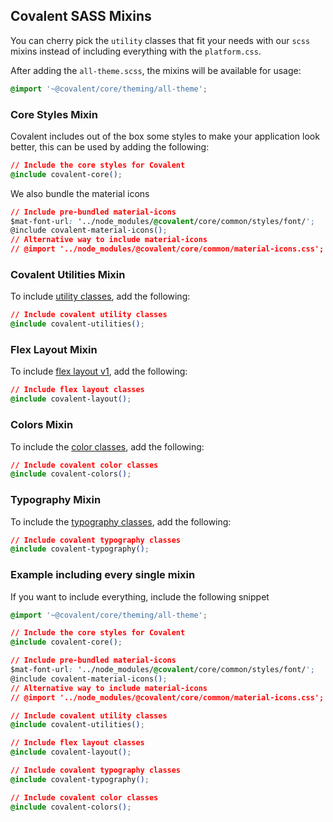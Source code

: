 ## Covalent SASS Mixins

You can cherry pick the `utility` classes that fit your needs with our `scss` mixins instead of including everything with the `platform.css`.

After adding the `all-theme.scss`, the mixins will be available for usage:

```css
@import '~@covalent/core/theming/all-theme';
```

### Core Styles Mixin

Covalent includes out of the box some styles to make your application look better, this can be used by adding the following:

```css
// Include the core styles for Covalent
@include covalent-core();
```

We also bundle the material icons

```css
// Include pre-bundled material-icons
$mat-font-url: '../node_modules/@covalent/core/common/styles/font/';
@include covalent-material-icons();
// Alternative way to include material-icons
// @import '../node_modules/@covalent/core/common/material-icons.css';
```

### Covalent Utilities Mixin

To include [utility classes](https://teradata.github.io/covalent/#/style-guide/utility-styles), add the following:

```css
// Include covalent utility classes
@include covalent-utilities();
```

### Flex Layout Mixin

To include [flex layout v1](https://teradata.github.io/covalent/#/layouts), add the following:

```css
// Include flex layout classes
@include covalent-layout();
```

### Colors Mixin

To include the [color classes](https://teradata.github.io/covalent/#/style-guide/colors), add the following:

```css
// Include covalent color classes
@include covalent-colors();
```

### Typography Mixin

To include the [typography classes](https://teradata.github.io/covalent/#/style-guide/typography), add the following:

```css
// Include covalent typography classes
@include covalent-typography();
```

### Example including every single mixin

If you want to include everything, include the following snippet

```css
@import '~@covalent/core/theming/all-theme';

// Include the core styles for Covalent
@include covalent-core();

// Include pre-bundled material-icons
$mat-font-url: '../node_modules/@covalent/core/common/styles/font/';
@include covalent-material-icons();
// Alternative way to include material-icons
// @import '../node_modules/@covalent/core/common/material-icons.css';

// Include covalent utility classes
@include covalent-utilities();

// Include flex layout classes
@include covalent-layout();

// Include covalent typography classes
@include covalent-typography();

// Include covalent color classes
@include covalent-colors();
```

